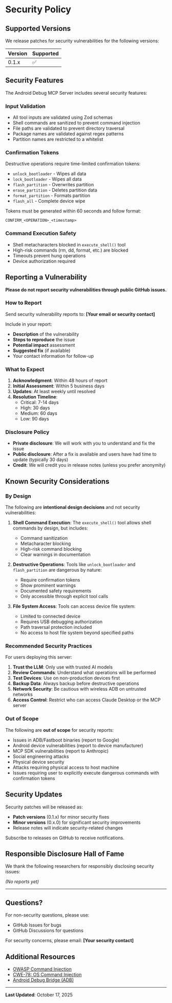 # Security Policy

## Supported Versions

We release patches for security vulnerabilities for the following versions:

| Version | Supported          |
| ------- | ------------------ |
| 0.1.x   | :white_check_mark: |

## Security Features

The Android Debug MCP Server includes several security features:

### Input Validation
- All tool inputs are validated using Zod schemas
- Shell commands are sanitized to prevent command injection
- File paths are validated to prevent directory traversal
- Package names are validated against regex patterns
- Partition names are restricted to a whitelist

### Confirmation Tokens
Destructive operations require time-limited confirmation tokens:
- `unlock_bootloader` - Wipes all data
- `lock_bootloader` - Wipes all data
- `flash_partition` - Overwrites partition
- `erase_partition` - Deletes partition data
- `format_partition` - Formats partition
- `flash_all` - Complete device wipe

Tokens must be generated within 60 seconds and follow format:
```
CONFIRM_<OPERATION>_<timestamp>
```

### Command Execution Safety
- Shell metacharacters blocked in `execute_shell()` tool
- High-risk commands (rm, dd, format, etc.) are blocked
- Timeouts prevent hung operations
- Device authorization required

## Reporting a Vulnerability

**Please do not report security vulnerabilities through public GitHub issues.**

### How to Report

Send security vulnerability reports to: **[Your email or security contact]**

Include in your report:
- **Description** of the vulnerability
- **Steps to reproduce** the issue
- **Potential impact** assessment
- **Suggested fix** (if available)
- Your contact information for follow-up

### What to Expect

1. **Acknowledgment**: Within 48 hours of report
2. **Initial Assessment**: Within 5 business days
3. **Updates**: At least weekly until resolved
4. **Resolution Timeline**: 
   - Critical: 7-14 days
   - High: 30 days
   - Medium: 60 days
   - Low: 90 days

### Disclosure Policy

- **Private disclosure**: We will work with you to understand and fix the issue
- **Public disclosure**: After a fix is available and users have had time to update (typically 30 days)
- **Credit**: We will credit you in release notes (unless you prefer anonymity)

## Known Security Considerations

### By Design

The following are **intentional design decisions** and not security vulnerabilities:

1. **Shell Command Execution**: The `execute_shell()` tool allows shell commands by design, but includes:
   - Command sanitization
   - Metacharacter blocking
   - High-risk command blocking
   - Clear warnings in documentation

2. **Destructive Operations**: Tools like `unlock_bootloader` and `flash_partition` are dangerous by nature:
   - Require confirmation tokens
   - Show prominent warnings
   - Documented safety requirements
   - Only accessible through explicit tool calls

3. **File System Access**: Tools can access device file system:
   - Limited to connected device
   - Requires USB debugging authorization
   - Path traversal protection included
   - No access to host file system beyond specified paths

### Recommended Security Practices

For users deploying this server:

1. **Trust the LLM**: Only use with trusted AI models
2. **Review Commands**: Understand what operations will be performed
3. **Test Devices**: Use on non-production devices first
4. **Backup Data**: Always backup before destructive operations
5. **Network Security**: Be cautious with wireless ADB on untrusted networks
6. **Access Control**: Restrict who can access Claude Desktop or the MCP server

### Out of Scope

The following are **out of scope** for security reports:

- Issues in ADB/Fastboot binaries (report to Google)
- Android device vulnerabilities (report to device manufacturer)
- MCP SDK vulnerabilities (report to Anthropic)
- Social engineering attacks
- Physical device security
- Attacks requiring physical access to host machine
- Issues requiring user to explicitly execute dangerous commands with confirmation tokens

## Security Updates

Security patches will be released as:
- **Patch versions** (0.1.x) for minor security fixes
- **Minor versions** (0.x.0) for significant security improvements
- Release notes will indicate security-related changes

Subscribe to releases on GitHub to receive notifications.

## Responsible Disclosure Hall of Fame

We thank the following researchers for responsibly disclosing security issues:

*(No reports yet)*

---

## Questions?

For non-security questions, please use:
- GitHub Issues for bugs
- GitHub Discussions for questions

For security concerns, please email: **[Your security contact]**

## Additional Resources

- [OWASP Command Injection](https://owasp.org/www-community/attacks/Command_Injection)
- [CWE-78: OS Command Injection](https://cwe.mitre.org/data/definitions/78.html)
- [Android Debug Bridge (ADB)](https://developer.android.com/tools/adb)

---

**Last Updated**: October 17, 2025

